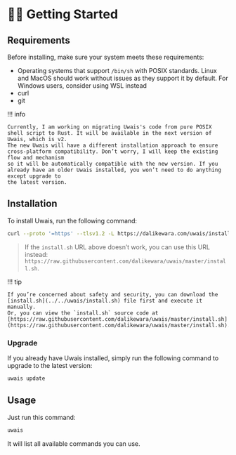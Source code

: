 # 🏃‍♂️ Getting Started

## Requirements

Before installing, make sure your system meets these requirements:

- Operating systems that support `/bin/sh` with POSIX standards. Linux and MacOS should work without issues as they support it by default. For Windows users, consider using WSL instead
- curl
- git

!!! info

    Currently, I am working on migrating Uwais's code from pure POSIX shell script to Rust. It will be available in the next version of Uwais, which is v2.
    The new Uwais will have a different installation approach to ensure cross-platform compatibility. Don’t worry, I will keep the existing flow and mechanism
    so it will be automatically compatible with the new version. If you already have an older Uwais installed, you won’t need to do anything except upgrade to
    the latest version.

## Installation

To install Uwais, run the following command:

```bash
curl --proto '=https' --tlsv1.2 -L https://dalikewara.com/uwais/install.sh | sh
```

> If the `install.sh` URL above doesn’t work, you can use this URL instead: `https://raw.githubusercontent.com/dalikewara/uwais/master/install.sh`.

!!! tip

    If you’re concerned about safety and security, you can download the [install.sh](../../uwais/install.sh) file first and execute it manually.
    Or, you can view the `install.sh` source code at [https://raw.githubusercontent.com/dalikewara/uwais/master/install.sh](https://raw.githubusercontent.com/dalikewara/uwais/master/install.sh).

### Upgrade

If you already have Uwais installed, simply run the following command to upgrade to the latest version:

```bash
uwais update
```

## Usage

Just run this command:

```bash
uwais
```

It will list all available commands you can use.

